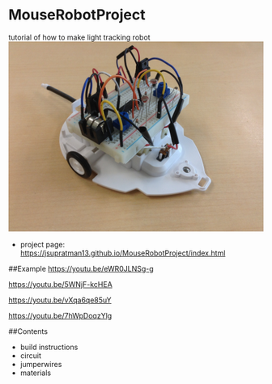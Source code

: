 # MouseRobotProject
tutorial of how to make light tracking robot
![alt text](MouseRobot.JPG)

* project page: https://jsupratman13.github.io/MouseRobotProject/index.html

##Example
https://youtu.be/eWR0JLNSg-g

https://youtu.be/5WNjF-kcHEA

https://youtu.be/vXqa6qe85uY

https://youtu.be/7hWpDoqzYlg

##Contents
* build instructions
* circuit
* jumperwires
* materials
